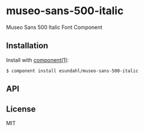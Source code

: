 
# museo-sans-500-italic

  Museo Sans 500 Italic Font Component

## Installation

  Install with [component(1)](http://component.io):

    $ component install esundahl/museo-sans-500-italic

## API



## License

  MIT

